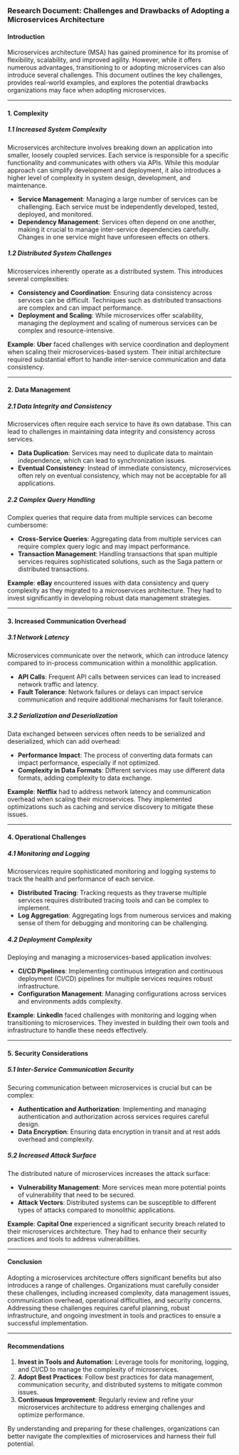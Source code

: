 ### Research Document: Challenges and Drawbacks of Adopting a Microservices Architecture

#### Introduction
Microservices architecture (MSA) has gained prominence for its promise of flexibility, scalability, and improved agility. However, while it offers numerous advantages, transitioning to or adopting microservices can also introduce several challenges. This document outlines the key challenges, provides real-world examples, and explores the potential drawbacks organizations may face when adopting microservices.

---

#### 1. Complexity

##### 1.1 Increased System Complexity
Microservices architecture involves breaking down an application into smaller, loosely coupled services. Each service is responsible for a specific functionality and communicates with others via APIs. While this modular approach can simplify development and deployment, it also introduces a higher level of complexity in system design, development, and maintenance.

- **Service Management**: Managing a large number of services can be challenging. Each service must be independently developed, tested, deployed, and monitored.
- **Dependency Management**: Services often depend on one another, making it crucial to manage inter-service dependencies carefully. Changes in one service might have unforeseen effects on others.

##### 1.2 Distributed System Challenges
Microservices inherently operate as a distributed system. This introduces several complexities:

- **Consistency and Coordination**: Ensuring data consistency across services can be difficult. Techniques such as distributed transactions are complex and can impact performance.
- **Deployment and Scaling**: While microservices offer scalability, managing the deployment and scaling of numerous services can be complex and resource-intensive.

**Example**: **Uber** faced challenges with service coordination and deployment when scaling their microservices-based system. Their initial architecture required substantial effort to handle inter-service communication and data consistency.

---

#### 2. Data Management

##### 2.1 Data Integrity and Consistency
Microservices often require each service to have its own database. This can lead to challenges in maintaining data integrity and consistency across services.

- **Data Duplication**: Services may need to duplicate data to maintain independence, which can lead to synchronization issues.
- **Eventual Consistency**: Instead of immediate consistency, microservices often rely on eventual consistency, which may not be acceptable for all applications.

##### 2.2 Complex Query Handling
Complex queries that require data from multiple services can become cumbersome:

- **Cross-Service Queries**: Aggregating data from multiple services can require complex query logic and may impact performance.
- **Transaction Management**: Handling transactions that span multiple services requires sophisticated solutions, such as the Saga pattern or distributed transactions.

**Example**: **eBay** encountered issues with data consistency and query complexity as they migrated to a microservices architecture. They had to invest significantly in developing robust data management strategies.

---

#### 3. Increased Communication Overhead

##### 3.1 Network Latency
Microservices communicate over the network, which can introduce latency compared to in-process communication within a monolithic application.

- **API Calls**: Frequent API calls between services can lead to increased network traffic and latency.
- **Fault Tolerance**: Network failures or delays can impact service communication and require additional mechanisms for fault tolerance.

##### 3.2 Serialization and Deserialization
Data exchanged between services often needs to be serialized and deserialized, which can add overhead:

- **Performance Impact**: The process of converting data formats can impact performance, especially if not optimized.
- **Complexity in Data Formats**: Different services may use different data formats, adding complexity to data exchange.

**Example**: **Netflix** had to address network latency and communication overhead when scaling their microservices. They implemented optimizations such as caching and service discovery to mitigate these issues.

---

#### 4. Operational Challenges

##### 4.1 Monitoring and Logging
Microservices require sophisticated monitoring and logging systems to track the health and performance of each service.

- **Distributed Tracing**: Tracking requests as they traverse multiple services requires distributed tracing tools and can be complex to implement.
- **Log Aggregation**: Aggregating logs from numerous services and making sense of them for debugging and monitoring can be challenging.

##### 4.2 Deployment Complexity
Deploying and managing a microservices-based application involves:

- **CI/CD Pipelines**: Implementing continuous integration and continuous deployment (CI/CD) pipelines for multiple services requires robust infrastructure.
- **Configuration Management**: Managing configurations across services and environments adds complexity.

**Example**: **LinkedIn** faced challenges with monitoring and logging when transitioning to microservices. They invested in building their own tools and infrastructure to handle these needs effectively.

---

#### 5. Security Considerations

##### 5.1 Inter-Service Communication Security
Securing communication between microservices is crucial but can be complex:

- **Authentication and Authorization**: Implementing and managing authentication and authorization across services requires careful design.
- **Data Encryption**: Ensuring data encryption in transit and at rest adds overhead and complexity.

##### 5.2 Increased Attack Surface
The distributed nature of microservices increases the attack surface:

- **Vulnerability Management**: More services mean more potential points of vulnerability that need to be secured.
- **Attack Vectors**: Distributed systems can be susceptible to different types of attacks compared to monolithic applications.

**Example**: **Capital One** experienced a significant security breach related to their microservices architecture. They had to enhance their security practices and tools to address vulnerabilities.

---

#### Conclusion
Adopting a microservices architecture offers significant benefits but also introduces a range of challenges. Organizations must carefully consider these challenges, including increased complexity, data management issues, communication overhead, operational difficulties, and security concerns. Addressing these challenges requires careful planning, robust infrastructure, and ongoing investment in tools and practices to ensure a successful implementation.

---

#### Recommendations
1. **Invest in Tools and Automation**: Leverage tools for monitoring, logging, and CI/CD to manage the complexity of microservices.
2. **Adopt Best Practices**: Follow best practices for data management, communication security, and distributed systems to mitigate common issues.
3. **Continuous Improvement**: Regularly review and refine your microservices architecture to address emerging challenges and optimize performance.

By understanding and preparing for these challenges, organizations can better navigate the complexities of microservices and harness their full potential.